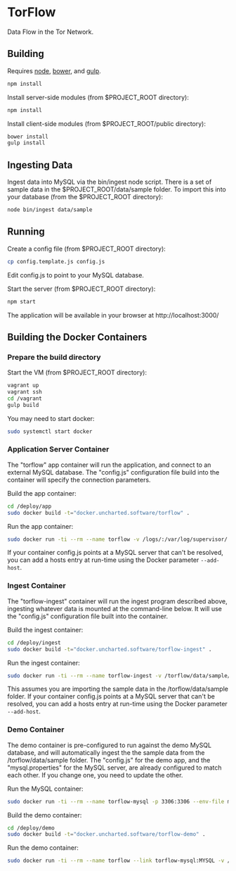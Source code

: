 # TorFlow

Data Flow in the Tor Network.

## Building

Requires [node](http://nodejs.org/), [bower](http://bower.io/), and [gulp](http://http://gulpjs.com/).

```bash
npm install
```

Install server-side modules (from $PROJECT_ROOT directory):

```bash
npm install
```

Install client-side modules (from $PROJECT_ROOT/public directory):

```bash
bower install
gulp install
```

## Ingesting Data

Ingest data into MySQL via the bin/ingest node script. There is a set of sample data in the $PROJECT_ROOT/data/sample folder. To import this into your database (from the $PROJECT_ROOT directory):

```bash
node bin/ingest data/sample
```

## Running

Create a config file (from $PROJECT_ROOT directory):

```bash
cp config.template.js config.js
```

Edit config.js to point to your MySQL database.

Start the server (from $PROJECT_ROOT directory):

```bash
npm start
```

The application will be available in your browser at http://localhost:3000/

## Building the Docker Containers

### Prepare the build directory

Start the VM (from $PROJECT_ROOT directory):

```bash
vagrant up
vagrant ssh
cd /vagrant
gulp build
```

You may need to start docker:

```bash
sudo systemctl start docker
```

### Application Server Container

The "torflow" app container will run the application, and connect to an external MySQL database. The "config.js" configuration file build into the container will specify the connection parameters.

Build the app container:

```bash
cd /deploy/app
sudo docker build -t="docker.uncharted.software/torflow" .
```

Run the app container:

```bash
sudo docker run -ti --rm --name torflow -v /logs/:/var/log/supervisor/ -p 3000:3000 docker.uncharted.software/torflow
```

If your container config.js points at a MySQL server that can't be resolved, you can add a hosts entry at run-time using the Docker parameter `--add-host`.

### Ingest Container

The "torflow-ingest" container will run the ingest program described above, ingesting whatever data is mounted at the command-line below.  It will use the "config.js" configuration file built into the container.

Build the ingest container:

```bash
cd /deploy/ingest
sudo docker build -t="docker.uncharted.software/torflow-ingest" .
```

Run the ingest container:

```bash
sudo docker run -ti --rm --name torflow-ingest -v /torflow/data/sample/:/torflow/data docker.uncharted.software/torflow-ingest
```

This assumes you are importing the sample data in the /torflow/data/sample folder. If your container config.js points at a MySQL server that can't be resolved, you can add a hosts entry at run-time using the Docker parameter `--add-host`.

### Demo Container

The demo container is pre-configured to run against the demo MySQL database, and will automatically ingest the the sample data from the /torflow/data/sample folder.  The "config.js" for the demo app, and the "mysql.properties" for the MySQL server, are already configured to match each other. If you change one, you need to update the other.

Run the MySQL container:

```bash
sudo docker run -ti --rm --name torflow-mysql -p 3306:3306 --env-file mysql.properties mysql:5.7
```

Build the demo container:

```bash
cd /deploy/demo
sudo docker build -t="docker.uncharted.software/torflow-demo" .
```

Run the demo container:

```bash
sudo docker run -ti --rm --name torflow --link torflow-mysql:MYSQL -v /logs/:/var/log/supervisor/ -p 3000:3000 docker.uncharted.software/torflow-demo
```
